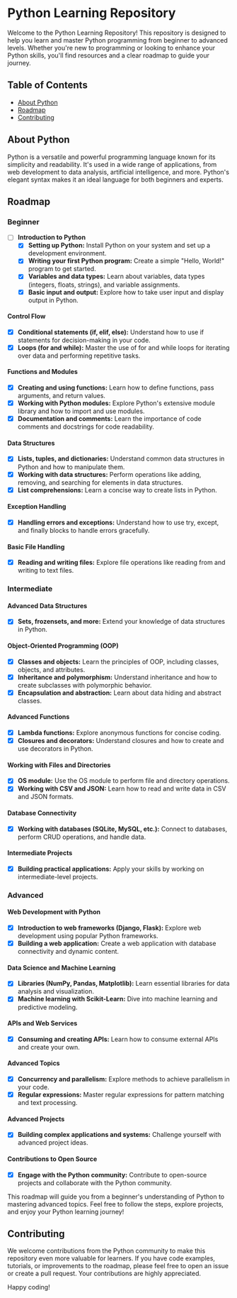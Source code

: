 # Python Learning Repository

Welcome to the Python Learning Repository! This repository is designed to help you learn and master Python programming from beginner to advanced levels. Whether you're new to programming or looking to enhance your Python skills, you'll find resources and a clear roadmap to guide your journey.

## Table of Contents

- [About Python](#about-python)
- [Roadmap](#roadmap)
- [Contributing](#contributing)

## About Python

Python is a versatile and powerful programming language known for its simplicity and readability. It's used in a wide range of applications, from web development to data analysis, artificial intelligence, and more. Python's elegant syntax makes it an ideal language for both beginners and experts.

## Roadmap

### Beginner

- [ ] **Introduction to Python**
  - [x] **Setting up Python:** Install Python on your system and set up a development environment.
  - [x] **Writing your first Python program:** Create a simple "Hello, World!" program to get started.
  - [x] **Variables and data types:** Learn about variables, data types (integers, floats, strings), and variable assignments.
  - [x] **Basic input and output:** Explore how to take user input and display output in Python.

#### Control Flow
- [x] **Conditional statements (if, elif, else):** Understand how to use if statements for decision-making in your code.
- [x] **Loops (for and while):** Master the use of for and while loops for iterating over data and performing repetitive tasks.

#### Functions and Modules
- [x] **Creating and using functions:** Learn how to define functions, pass arguments, and return values.
- [x] **Working with Python modules:** Explore Python's extensive module library and how to import and use modules.
- [x] **Documentation and comments:** Learn the importance of code comments and docstrings for code readability.

#### Data Structures
- [x] **Lists, tuples, and dictionaries:** Understand common data structures in Python and how to manipulate them.
- [x] **Working with data structures:** Perform operations like adding, removing, and searching for elements in data structures.
- [x] **List comprehensions:** Learn a concise way to create lists in Python.

#### Exception Handling
- [x] **Handling errors and exceptions:** Understand how to use try, except, and finally blocks to handle errors gracefully.

#### Basic File Handling
- [x] **Reading and writing files:** Explore file operations like reading from and writing to text files.

### Intermediate

#### Advanced Data Structures
- [x] **Sets, frozensets, and more:** Extend your knowledge of data structures in Python.

#### Object-Oriented Programming (OOP)
- [x] **Classes and objects:** Learn the principles of OOP, including classes, objects, and attributes.
- [x] **Inheritance and polymorphism:** Understand inheritance and how to create subclasses with polymorphic behavior.
- [x] **Encapsulation and abstraction:** Learn about data hiding and abstract classes.

#### Advanced Functions
- [x] **Lambda functions:** Explore anonymous functions for concise coding.
- [x] **Closures and decorators:** Understand closures and how to create and use decorators in Python.

#### Working with Files and Directories
- [x] **OS module:** Use the OS module to perform file and directory operations.
- [x] **Working with CSV and JSON:** Learn how to read and write data in CSV and JSON formats.

#### Database Connectivity
- [x] **Working with databases (SQLite, MySQL, etc.):** Connect to databases, perform CRUD operations, and handle data.

#### Intermediate Projects
- [x] **Building practical applications:** Apply your skills by working on intermediate-level projects.

### Advanced

#### Web Development with Python
- [x] **Introduction to web frameworks (Django, Flask):** Explore web development using popular Python frameworks.
- [x] **Building a web application:** Create a web application with database connectivity and dynamic content.

#### Data Science and Machine Learning
- [x] **Libraries (NumPy, Pandas, Matplotlib):** Learn essential libraries for data analysis and visualization.
- [x] **Machine learning with Scikit-Learn:** Dive into machine learning and predictive modeling.

#### APIs and Web Services
- [x] **Consuming and creating APIs:** Learn how to consume external APIs and create your own.

#### Advanced Topics
- [x] **Concurrency and parallelism:** Explore methods to achieve parallelism in your code.
- [x] **Regular expressions:** Master regular expressions for pattern matching and text processing.

#### Advanced Projects
- [x] **Building complex applications and systems:** Challenge yourself with advanced project ideas.

#### Contributions to Open Source
- [x] **Engage with the Python community:** Contribute to open-source projects and collaborate with the Python community.

This roadmap will guide you from a beginner's understanding of Python to mastering advanced topics. Feel free to follow the steps, explore projects, and enjoy your Python learning journey!

## Contributing

We welcome contributions from the Python community to make this repository even more valuable for learners. If you have code examples, tutorials, or improvements to the roadmap, please feel free to open an issue or create a pull request. Your contributions are highly appreciated.

Happy coding!

